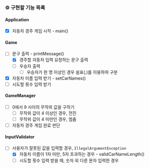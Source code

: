 ### ⚙️ 구현할 기능 목록

#### Application
- [x] 자동차 경주 게임 시작 - main()

#### Game
- [ ] 문구 출력 - printMessage()
  - [x] 경주할 자동차 입력 요청하는 문구 출력
  - [ ] 우승자 출력
    - [ ] 우승자가 한 명 이상인 경우 쉼표(,)를 이용하여 구분
- [x] 자동차 이름 입력 받기 - setCarNames()
- [ ] 시도할 횟수 입력 받기

#### GameManager
- [ ] 0에서 9 사이의 무작위 값을 구하기
  - [ ] 무작위 값이 4 이상인 경우, 전진
  - [ ] 무작위 값이 4 미만인 경우, 멈춤
- [ ] 자동차 경주 게임 완료 판단

#### InputValidator
- [ ] 사용자가 잘못된 값을 입력할 경우, `IllegalArgumentException`
    - [x] 자동차 이름이 1자 미만, 5자 초과하는 경우 - validCarNameLength()
    - [ ] 시도할 횟수 입력 받을 때, 숫자 외 다른 문자 입력한 경우